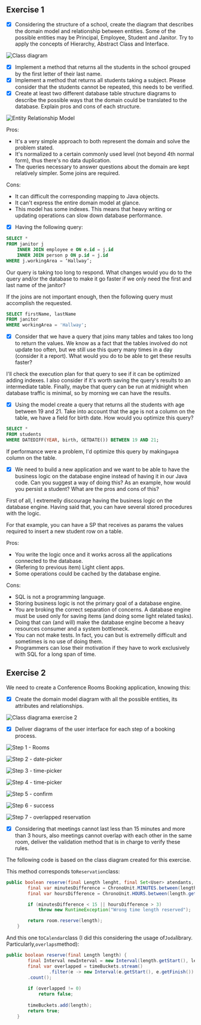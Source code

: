 ## Exercise 1

- [x] Considering the structure of a school, create the diagram that describes the domain model and relationship between entities. Some of the possible entities may be Principal, Employee, Student and Janitor. Try to apply the concepts of Hierarchy, Abstract Class and Interface.

![Class diagram](diagrams/class-diagram.png)

- [x] Implement a method that returns all the students in the school grouped by the first letter of their last name.
- [x] Implement a method that returns all students taking a subject. Please consider that the students cannot be repeated, this needs to be verified.
- [x] Create at least two different database table structure diagrams to describe the possible ways that the domain could be translated to the database. Explain pros and cons of each structure.

![Entity Relationship Model](diagrams/diagram.png)

Pros:

- It's a very simple approach to both represent the domain and solve the problem stated.
- It's normalized to a certain commonly used level (not beyond 4th normal form), thus there's no data duplication.
- The queries necessary to answer questions about the domain are kept relatively simpler. Some joins are required.

Cons:

- It can difficult the corresponding mapping to Java objects.
- It can't express the entire domain model at glance.
- This model has some indexes. This means that heavy writing or updating operations can slow down database performance.

- [x] Having the following query:

```sql
SELECT *
FROM janitor j
	INNER JOIN employee e ON e.id = j.id
	INNER JOIN person p ON p.id = j.id
WHERE j.workingArea = ‘Hallway’;
```

Our query is taking too long to respond. What changes would you do to the query and/or the database to make it go faster if we only need the first and last name of the janitor?

If the joins are not important enough, then the following query must accomplish the requested.

```sql
SELECT firstName, lastName
FROM janitor
WHERE workingArea = 'Hallway';
```

- [x] Consider that we have a query that joins many tables and takes too long to return the values. We know as a fact that the tables involved do not update too often, but we still use this query many times in a day (consider it a report). What would you do to be able to get these results faster?

I'll check the execution plan for that query to see if it can be optimized adding indexes. I also consider if it's worth saving the query's results to an intermediate table. Finally, maybe that query can be run at midnight when database traffic is minimal, so by morning we can have the results.

- [x] Using the model create a query that returns all the students with age between 19 and 21. Take into account that the age is not a column on the table, we have a field for birth date. How would you optimize this query?

```sql
SELECT *
FROM students
WHERE DATEDIFF(YEAR, birth, GETDATE()) BETWEEN 19 AND 21;
```

If performance were a problem, I'd optimize this query by making`age`a column on the table.

- [x] We need to build a new application and we want to be able to have the business logic on the database engine instead of having it in our Java code. Can you suggest a way of doing this? As an example, how would you persist a student? What are the pros and cons of this?

First of all, I extremelly discourage having the business logic on the database engine. Having said that, you can have several stored procedures with the logic.

For that example, you can have a SP that receives as params the values required to insert a new student row on a table.

Pros:

- You write the logic once and it works across all the applications connected to the database.
- (Refering to previous item) Light client apps.
- Some operations could be cached by the database engine.

Cons:

- SQL is not a programming language.
- Storing business logic is not the primary goal of a database engine.
- You are broking the correct separation of concerns. A database engine must be used only for saving items (and doing some light related tasks).
- Doing that can (and will) make the database engine become a heavy resources consumer and a system bottleneck.
- You can not make tests. In fact, you can but is extremelly difficult and sometimes is no use of doing them.
- Programmers can lose their motivation if they have to work exclusively with SQL for a long span of time.

## Exercise 2

We need to create a Conference Rooms Booking application, knowing this:

- [x] Create the domain model diagram with all the possible entities, its attributes and relationships.

![Class diagrama exercise 2](diagrams/class-diagram2.png)

- [x] Deliver diagrams of the user interface for each step of a booking process.

![Step 1 - Rooms](diagrams/1-rooms.png)

![Step 2 - date-picker](diagrams/2-date-picker.png)

![Step 3 - time-picker](diagrams/3-time-picker.png)

![Step 4 - time-picker](diagrams/4-time-picker.png)

![Step 5 - confirm](diagrams/5-confirm.png)

![Step 6 - success](diagrams/6-success.png)

![Step 7 - overlapped reservation](diagrams/7-overlapped-reservation.png)

- [x] Considering that meetings cannot last less than 15 minutes and more than 3 hours, also meetings cannot overlap with each other in the same room, deliver the validation method that is in charge to verify these rules.

The following code is based on the class diagram created for this exercise.

This method corresponds to`Reservation`class:

```java
public boolean reserve(final Length lenght, final Set<User> atendants, final Room room) {
        final var minutesDifference = ChronoUnit.MINUTES.between(length.getStart(), length.getFinish());
        final var hoursDifference = ChronoUnit.HOURS.between(length.getStart(), length.getFinish());

        if (minutesDifference < 15 || hoursDifference > 3)
            throw new RuntimeException("Wrong time length reserved");

        return room.reserve(length);
    }
```

And this one to`Calendar`class (I did this considering the usage of`Joda`library. Particularly,`overlaps`method):

```java
public boolean reserve(final Length length) {
        final Interval newInterval = new Interval(length.getStart(), length.getFinish());
        final var overlapped = timeBuckets.stream()
                .filter(e -> new Interval(e.getStart(), e.getFinish()).overlaps(existingInterval))
        .count();
        
        if (overlapped != 0)
            return false;
        
        timeBuckets.add(length);
        return true;
    }
```

